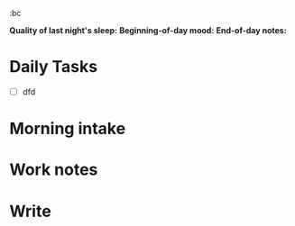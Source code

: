 :bc

**Quality of last night's sleep:** 
**Beginning-of-day mood:** 
**End-of-day notes:** 

# Daily Tasks
- [ ] dfd

# Morning intake

# Work notes

# Write
